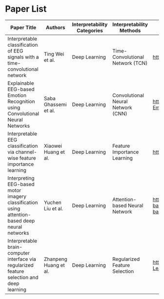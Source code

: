 # Paper List

| Paper Title | Authors | Interpretability Categories | Interpretability Methods | Code |
| --- | --- | --- | --- | --- |
| Interpretable classification of EEG signals with a time-convolutional network | Ting Wei et al. | Deep Learning | Time-Convolutional Network (TCN) | https://github.com/titu1994/TCN |
| Explainable EEG-based Emotion Recognition using Convolutional Neural Networks | Saba Ghassemi et al. | Deep Learning | Convolutional Neural Network (CNN) | https://github.com/sabaghassemi/EEG-Emotion-Recognition |
| Interpretable EEG classification via channel-wise feature importance learning | Xiaowei Huang et al. | Deep Learning | Feature Importance Learning | https://github.com/hxw720/FCI-EEG |
| Interpreting EEG-based motor imagery classification using attention-based deep neural networks | Yuchen Liu et al. | Deep Learning | Attention-based Neural Network | https://github.com/yuchenliu15/Attention-based-Deep-Neural-Network-for-EEG-based-Motor-Imagery-Classification |
| Interpretable brain-computer interface via regularized feature selection and deep learning | Zhanpeng Huang et al. | Deep Learning | Regularized Feature Selection | https://github.com/zhppku/BCI-Deep-Learning |
 
